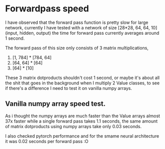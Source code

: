 # Forwardpass speed

I have observed that the forward pass function is pretty slow for large network,
currently I have tested with a network of size [28*28, 64, 64, 10] (input, hidden, output)
the time for forward pass currently averages around 1 second.

The forward pass of this size only consists of 3 matrix multiplications,

1. [1, 784] * [784, 64] 
2. [64, 64] * [64]
3. [64] * [10]

These 3 matrix dotproducts shouldn't cost 1 second, or maybe it's about all the shit
that goes in the background when I multiply 2 Value classes, to see if there's a
difference I need to test it on vanilla numpy arrays.

## Vanilla numpy array speed test.

As i thought the numpy arrays are much faster than the Value arrays almost 37x faster
while a single forward pass takes 1.1 seconds, the same amount of matrix dotproducts
using numpy arrays take only 0.03 seconds.

I also checked pytorch performance and for the smame neural architecture it was 0.02 seconds
per forward pass :O


